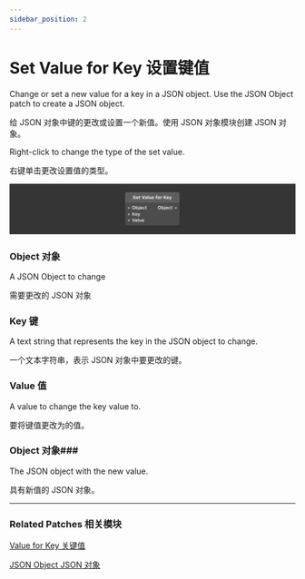 ```yaml
---
sidebar_position: 2
---
```


# Set Value for Key 设置键值

Change or set a new value for a key in a JSON object. Use the JSON Object patch to create a JSON object.

给 JSON 对象中键的更改或设置一个新值。使用 JSON 对象模块创建 JSON 对象。

Right-click to change the type of the set value.

右键单击更改设置值的类型。

![Image](./../../static/img/docs/Data/set-value-for-key.png)

### Object 对象

A JSON Object to change

需要更改的 JSON 对象

### Key 键

A text string that represents the key in the JSON object to change.

一个文本字符串，表示 JSON 对象中要更改的键。

### Value 值

A value to change the key value to.

要将键值更改为的值。

### Object 对象### 

The JSON object with the new value.

具有新值的 JSON 对象。

------

### Related Patches 相关模块

[Value for Key 关键值](./Value%20for%20Key)

[JSON Object JSON 对象](./JSON%20Object)
